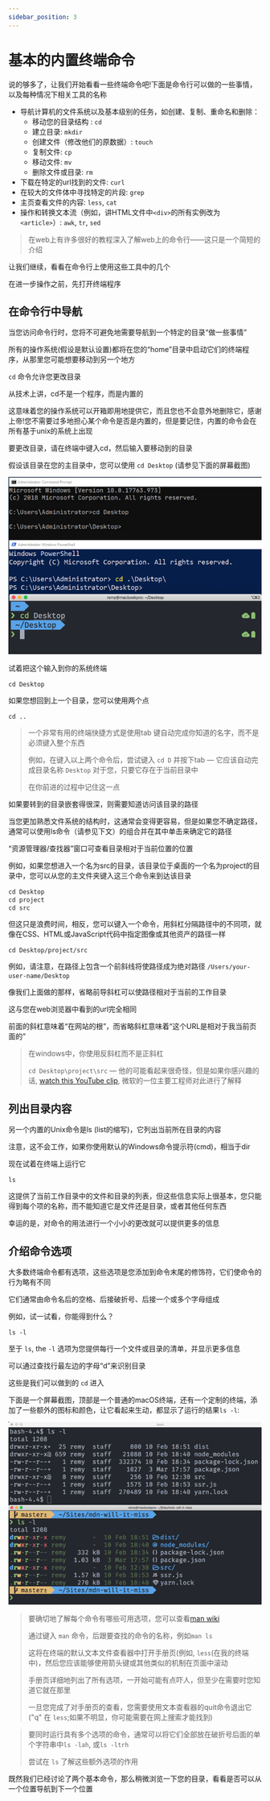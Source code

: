 ```yaml
---
sidebar_position: 3
---
```


# 基本的内置终端命令

说的够多了，让我们开始看看一些终端命令吧!下面是命令行可以做的一些事情，以及每种情况下相关工具的名称

- 导航计算机的文件系统以及基本级别的任务，如创建、复制、重命名和删除：
  - 移动您的目录结构 : `cd`
  - 建立目录: `mkdir`
  - 创建文件（修改他们的原数据）: `touch`
  - 复制文件: `cp`
  - 移动文件: `mv`
  - 删除文件或目录: `rm`
- 下载在特定的url找到的文件: `curl`
- 在较大的文件体中寻找特定的片段: `grep`
- 主页查看文件的内容: `less`, `cat`
- 操作和转换文本流（例如，讲HTML文件中`<div>`的所有实例改为`<article>`）: `awk`, `tr`, `sed`

> 在web上有许多很好的教程深入了解web上的命令行——这只是一个简短的介绍

让我们继续，看看在命令行上使用这些工具中的几个

在进一步操作之前，先打开终端程序

## 在命令行中导航

当您访问命令行时，您将不可避免地需要导航到一个特定的目录“做一些事情”

所有的操作系统(假设是默认设置)都将在您的“home”目录中启动它们的终端程序，从那里您可能想要移动到另一个地方

 `cd` 命令允许您更改目录

从技术上讲，cd不是一个程序，而是内置的

这意味着您的操作系统可以开箱即用地提供它，而且您也不会意外地删除它，感谢上帝!您不需要过多地担心某个命令是否是内置的，但是要记住，内置的命令会在所有基于unix的系统上出现

要更改目录，请在终端中键入cd，然后输入要移动到的目录

假设该目录在您的主目录中，您可以使用 `cd Desktop` (请参见下面的屏幕截图)

![64](../img/64.png)

试着把这个输入到你的系统终端

```
cd Desktop
```

如果您想回到上一个目录，您可以使用两个点

```
cd ..
```

> 一个非常有用的终端快捷方式是使用tab 键自动完成你知道的名字，而不是必须键入整个东西
>
> 例如，在键入以上两个命令后，尝试键入 `cd D` 并按下tab — 它应该自动完成目录名称 `Desktop` 对于您，只要它存在于当前目录中
>
> 在你前进的过程中记住这一点

如果要转到的目录嵌套得很深，则需要知道访问该目录的路径

当您更加熟悉文件系统的结构时，这通常会变得更容易，但是如果您不确定路径，通常可以使用ls命令（请参见下文）的组合并在其中单击来确定它的路径

“资源管理器/查找器”窗口可查看目录相对于当前位置的位置

例如，如果您想进入一个名为src的目录，该目录位于桌面的一个名为project的目录中，您可以从您的主文件夹键入这三个命令来到达该目录

```
cd Desktop
cd project
cd src
```

但这只是浪费时间，相反，您可以键入一个命令，用斜杠分隔路径中的不同项，就像在CSS、HTML或JavaScript代码中指定图像或其他资产的路径一样

```
cd Desktop/project/src
```

例如，请注意，在路径上包含一个前斜线将使路径成为绝对路径 `/Users/your-user-name/Desktop`

像我们上面做的那样，省略前导斜杠可以使路径相对于当前的工作目录

这与您在web浏览器中看到的url完全相同

前面的斜杠意味着“在网站的根”，而省略斜杠意味着“这个URL是相对于我当前页面的”

> 在windows中，你使用反斜杠而不是正斜杠
>
> `cd Desktop\project\src` — 他的可能看起来很奇怪，但是如果你感兴趣的话, [watch this YouTube clip](https://www.youtube.com/watch?v=5T3IJfBfBmI), 微软的一位主要工程师对此进行了解释

## 列出目录内容

另一个内置的Unix命令是ls (list的缩写)，它列出当前所在目录的内容

注意，这不会工作，如果你使用默认的Windows命令提示符(cmd)，相当于dir

现在试着在终端上运行它

```shell
ls
```

这提供了当前工作目录中的文件和目录的列表，但这些信息实际上很基本，您只能得到每个项的名称，而不能知道它是文件还是目录，或者其他任何东西

幸运的是，对命令的用法进行一个小小的更改就可以提供更多的信息

## 介绍命令选项

大多数终端命令都有选项，这些选项是您添加到命令末尾的修饰符，它们使命令的行为略有不同

它们通常由命令名后的空格、后接破折号、后接一个或多个字母组成

例如，试一试看，你能得到什么？

```shell
ls -l 
```

至于 `ls`, the `-l` 选项为您提供每行一个文件或目录的清单，并显示更多信息

可以通过查找行最左边的字母“d”来识别目录

这些是我们可以做到的 `cd` 进入

下面是一个屏幕截图，顶部是一个普通的macOS终端，还有一个定制的终端，添加了一些额外的图标和颜色，让它看起来生动，都显示了运行的结果`ls -l`:

![65](../img/65.png)

> 要确切地了解每个命令有哪些可用选项，您可以查看[man wiki](https://en.wikipedia.org/wiki/Man_page)
>
> 通过键入 `man` 命令，后跟要查找的命令的名称，例如`man ls`
>
> 这将在终端的默认文本文件查看器中打开手册页(例如, `less`(在我的终端中)，然后您应该能够使用箭头键或其他类似的机制在页面中滚动
>
> 手册页详细地列出了所有选项，一开始可能有点吓人，但至少在需要时您知道它就在那里
>
> 一旦您完成了对手册页的查看，您需要使用文本查看器的quit命令退出它("q" 在 `less`;如果不明显，你可能需要在网上搜索才能找到)

> 要同时运行具有多个选项的命令，通常可以将它们全部放在破折号后面的单个字符串中`ls -lah`, 或`ls -ltrh`
>
> 尝试在 `ls` 了解这些额外选项的作用

既然我们已经讨论了两个基本命令，那么稍微浏览一下您的目录，看看是否可以从一个位置导航到下一个位置